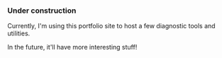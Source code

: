### Under construction

Currently, I'm using this portfolio site to host a few diagnostic tools and utilities.

In the future, it'll have more interesting stuff!
